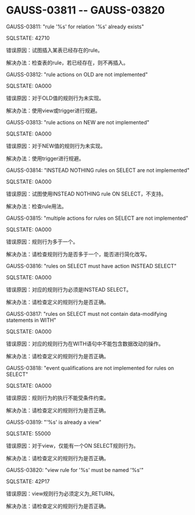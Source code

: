 # GAUSS-03811 -- GAUSS-03820<a name="ZH-CN_TOPIC_0302073434"></a>

GAUSS-03811: "rule '%s' for relation '%s' already exists"

SQLSTATE: 42710

错误原因：试图插入某表已经存在的rule。

解决办法：检查表的rule，若已经存在，则不再插入。

GAUSS-03812: "rule actions on OLD are not implemented"

SQLSTATE: 0A000

错误原因：对于OLD值的规则行为未实现。

解决办法：使用view或trigger进行规避。

GAUSS-03813: "rule actions on NEW are not implemented"

SQLSTATE: 0A000

错误原因：对于NEW值的规则行为未实现。

解决办法：使用trigger进行规避。

GAUSS-03814: "INSTEAD NOTHING rules on SELECT are not implemented"

SQLSTATE: 0A000

错误原因：试图使用INSTEAD NOTHING rule ON SELECT，不支持。

解决办法：检查rule用法。

GAUSS-03815: "multiple actions for rules on SELECT are not implemented"

SQLSTATE: 0A000

错误原因：规则行为多于一个。

解决办法：请检查规则行为是否多于一个，能否进行简化改写。

GAUSS-03816: "rules on SELECT must have action INSTEAD SELECT"

SQLSTATE: 0A000

错误原因：对应的规则行为必须是INSTEAD SELECT。

解决办法：请检查定义的规则行为是否正确。

GAUSS-03817: "rules on SELECT must not contain data-modifying statements in WITH"

SQLSTATE: 0A000

错误原因：对应的规则行为在WITH语句中不能包含数据改动的操作。

解决办法：请检查定义的规则行为是否正确。

GAUSS-03818: "event qualifications are not implemented for rules on SELECT"

SQLSTATE: 0A000

错误原因：规则行为的执行不能受条件约束。

解决办法：请检查定义的规则行为是否正确。

GAUSS-03819: "'%s' is already a view"

SQLSTATE: 55000

错误原因：对于view，仅能有一个ON SELECT规则行为。

解决办法：请检查定义的规则行为是否正确。

GAUSS-03820: "view rule for '%s' must be named '%s'"

SQLSTATE: 42P17

错误原因：view规则行为必须定义为\_RETURN。

解决办法：请检查定义的规则行为是否正确。
